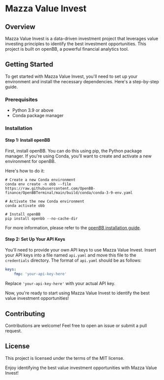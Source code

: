 
# Mazza Value Invest

## Overview

Mazza Value Invest is a data-driven investment project that leverages value investing principles to identify the best investment opportunities. This project is built on openBB, a powerful financial analytics tool.

## Getting Started

To get started with Mazza Value Invest, you'll need to set up your environment and install the necessary dependencies. Here's a step-by-step guide.

### Prerequisites

- Python 3.9 or above
- Conda package manager

### Installation

#### Step 1: Install openBB

First, install openBB. You can do this using pip, the Python package manager. If you're using Conda, you'll want to create and activate a new environment for openBB.

Here's how to do it:

```shell
# Create a new Conda environment
conda env create -n obb --file https://raw.githubusercontent.com/OpenBB-finance/OpenBBTerminal/main/build/conda/conda-3-9-env.yaml

# Activate the new Conda environment
conda activate obb

# Install openBB
pip install openbb --no-cache-dir
```

For more information, please refer to the [openBB installation guide](https://docs.openbb.co/terminal/installation/pypi).

#### Step 2: Set Up Your API Keys

You'll need to provide your own API keys to use Mazza Value Invest. Insert your API keys into a file named `api.yaml` and move this file to the `credentials` directory. The format of `api.yaml` should be as follows:

```yaml
keys:
    fmp: 'your-api-key-here'
```

Replace `'your-api-key-here'` with your actual API key.

Now, you're ready to start using Mazza Value Invest to identify the best value investment opportunities!

## Contributing

Contributions are welcome! Feel free to open an issue or submit a pull request.

## License

This project is licensed under the terms of the MIT license.

Enjoy identifying the best value investment opportunities with Mazza Value Invest!